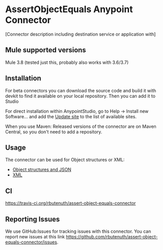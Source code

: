 # AssertObjectEquals Anypoint Connector

[Connector description including destination service or application with]

## Mule supported versions
Mule 3.8 (tested just this, probably also works with 3.6/3.7)

## Installation
For beta connectors you can download the source code and build it with devkit to find it available on your local repository. Then you can add it to Studio

For direct installation within AnypointStudio, go to Help -> Install new Software... and add the 
[Update site](https://raw.githubusercontent.com/rbutenuth/assert-object-equals-connector/master/update-site/)
to the list of available sites.

When you use Maven: Released versions of the connector are on Maven Central, so you don't need to add a repository.

## Usage

The connector can be used for Object structures or XML:

* [Object structures and JSON](https://github.com/rbutenuth/assert-object-equals-connector/blob/master/doc/compare-objects.md)
* [XML](https://github.com/rbutenuth/assert-object-equals-connector/blob/master/doc/compare-xml.md)

## CI

https://travis-ci.org/rbutenuth/assert-object-equals-connector

## Reporting Issues

We use GitHub:Issues for tracking issues with this connector. You can report new issues at this link https://github.com/rbutenuth/assert-object-equals-connector/issues.

